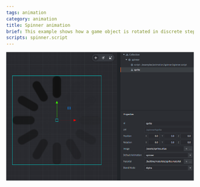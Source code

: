 ```yaml
---
tags: animation
category: animation
title: Spinner animation
brief: This example shows how a game object is rotated in discrete steps, matching the graphics of the progress spinner.
scripts: spinner.script
---
```


![spinner](spinner.png)